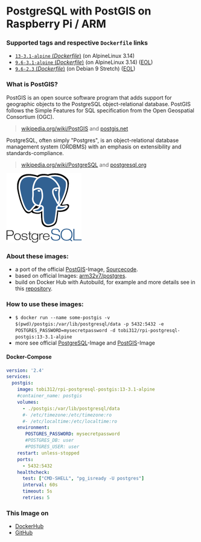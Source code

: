 # PostgreSQL with PostGIS on Raspberry Pi / ARM

### Supported tags and respective `Dockerfile` links
-	[`13-3.1-alpine` (*Dockerfile*)](https://github.com/Tob1asDocker/rpi-postgresql-postgis/blob/master/alpine.armhf.13.Dockerfile) (on AlpineLinux 3.14)
-	[`9.6-3.1-alpine` (*Dockerfile*)](https://github.com/Tob1asDocker/rpi-postgresql-postgis/blob/master/alpine.armhf.9_6.Dockerfile) (on AlpineLinux 3.14) ([EOL](https://endoflife.date/postgresql))
-	[`9.6-2.3` (*Dockerfile*)](https://github.com/Tob1asDocker/rpi-postgresql-postgis/blob/master/debian.armhf.9_6.Dockerfile) (on Debian 9 Stretch) ([EOL](https://endoflife.date/debian))

### What is PostGIS?
PostGIS is an open source software program that adds support for geographic objects to the PostgreSQL object-relational database. PostGIS follows the Simple Features for SQL specification from the Open Geospatial Consortium (OGC).
> [wikipedia.org/wiki/PostGIS](https://en.wikipedia.org/wiki/PostGIS) and [postgis.net](http://postgis.net/)

PostgreSQL, often simply "Postgres", is an object-relational database management system (ORDBMS) with an emphasis on extensibility and standards-compliance.
> [wikipedia.org/wiki/PostgreSQL](https://en.wikipedia.org/wiki/PostgreSQL) and [postgresql.org](https://www.postgresql.org/)

![logo](https://raw.githubusercontent.com/docker-library/docs/master/postgres/logo.png)

### About these images:
* a port of the official [PostGIS](https://hub.docker.com/r/postgis/postgis)-Image, [Sourcecode](https://github.com/postgis/docker-postgis).
* based on official Images: [arm32v7/postgres](https://hub.docker.com/r/arm32v7/postgres).  
* build on Docker Hub with Autobuild, for example and more details see in this [repository](https://github.com/Tob1asDocker/dockerhubhooksexample).

### How to use these images:

* ``` $ docker run --name some-postgis -v $(pwd)/postgis:/var/lib/postgresql/data -p 5432:5432 -e POSTGRES_PASSWORD=mysecretpassword -d tobi312/rpi-postgresql-postgis:13-3.1-alpine ```
* more see official [PostgreSQL](https://hub.docker.com/_/postgres)-Image and [PostGIS](https://hub.docker.com/r/postgis/postgis)-Image

#### Docker-Compose

```yaml
version: '2.4'
services:
  postgis:
    image: tobi312/rpi-postgresql-postgis:13-3.1-alpine
    #container_name: postgis
    volumes:
      - ./postgis:/var/lib/postgresql/data
      #- /etc/timezone:/etc/timezone:ro
      #- /etc/localtime:/etc/localtime:ro
    environment:
       POSTGRES_PASSWORD: mysecretpassword
       #POSTGRES_DB: user
       #POSTGRES_USER: user
    restart: unless-stopped
    ports:
      - 5432:5432
    healthcheck:
      test: ["CMD-SHELL", "pg_isready -U postgres"]
      interval: 60s
      timeout: 5s
      retries: 5
```

### This Image on
* [DockerHub](https://hub.docker.com/r/tobi312/rpi-postgresql-postgis/)
* [GitHub](https://github.com/Tob1asDocker/rpi-postgresql-postgis)
